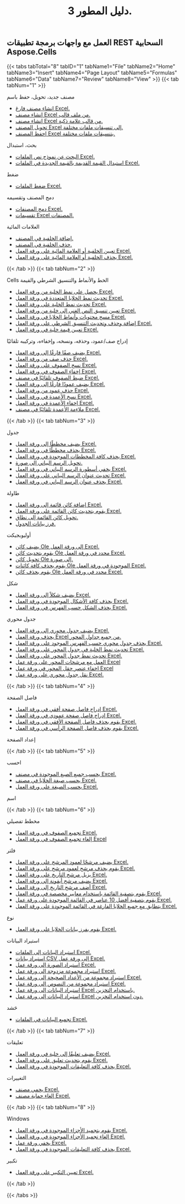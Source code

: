 ﻿---
title: دليل المطور 3.
second_title: Aspose.Cells Cloud Documen
type: docs
url: /ar/developer-guide-3.0/
aliases: [/developer-guide/v3.0/,/developer-guide-v3.0/]
keywords: How to use Aspose.Cells Cloud REST APIs. Office Excel 2013,  Office Excel 2016,  Office Excel 2019,office Excel 365
description: يصف دليل المطور هذا السيناريوهات العملية والنصائح لمساعدتك على استخدام ميزات Aspose.Cells for .NET المحددة، أو تحقيق مظهر مستند Excel معين، أو جعل حالة الاستخدام ممكنة
weight: 150
kwords: Excel، Office السحابة، REST API، جدول بيانات، PDF، CSV، Json، Markdown، دليل المطور
---
## العمل مع واجهات برمجة تطبيقات REST السحابية Aspose.Cells

{{< tabs tabTotal="8" tabID="1" tabName1="File" tabName2="Home" tabName3="Insert" tabName4="Page Layout" tabName5="Formulas" tabName6="Data" tabName7="Review" tabName8="View" >}}
{{< tab tabNum="1" >}}
<div class="row">
    <div class="col-md-6">
        <p>مصنف جديد، تحويل، حفظ باسم</p>
        <ul>
            <li><a href="/cells/ar/create-an-empty-excel-workbook/">إنشاء مصنف فارغ Excel.</a></li>
            <li><a href="/cells/ar/create-excel-workbook-from-a-template-file/">إنشاء مصنف Excel من ملف قالب.</a></li>
            <li><a href="/cells/ar/create-excel-workbook-from-a-smartmarker-template/">إنشاء مصنف Excel من قالب علامة ذكية.</a></li>
            <li><a href="/cells/ar/convert/">تحويل المصنف Excel إلى تنسيقات ملفات مختلفة.</a></li>
            <li><a href="/cells/ar/saveas-other-formats/">احفظ المصنف Excel بتنسيقات ملفات مختلفة.</a></li>
        </ul>
        <p>بحث، استبدال</p>
        <ul>
            <li><a href="/cells/ar/search/">البحث عن نموذج نص الملفات Excel.</a></li>
            <li><a href="/cells/ar/replace/">استبدال القيمة القديمة بالقيمة الجديدة في الملفات Excel.</a></li>
        </ul>
        <p>ضغط</p>
        <ul>
            <li><a href="/cells/ar/compress/">ضغط الملفات Excel.</a></li>
        </ul>
    </div>
    <div class="col-md-6">
        <p>دمج المصنف وتقسيمه</p>
        <ul>
            <li><a href="/cells/ar/merge/">دمج المصنفات Excel.</a></li>
            <li><a href="/cells/ar/split/">تقسيمات Excel المصنفات.</a></li>
        </ul>
        <p>العلامات المائية</p>
        <ul>
            <li><a href="/cells/ar/add-background-in-workbook/">إضافة الخلفية في المصنف.</a></li>
            <li><a href="/cells/ar/delete-background-in-workbook/">حذف الخلفية في المصنف.</a></li>
            <li><a href="/cells/ar/set-background-or-watermark-for-excel-worksheet/">تعيين الخلفية أو العلامة المائية على ورقة العمل Excel.</a></li>
            <li><a href="/cells/ar/delete-background-or-watermark-of-excel-worksheet/">يحذف الخلفية أو العلامة المائية على ورقة العمل Excel.</a></li>
        </ul>
    </div>
</div>
{{< /tab >}}
{{< tab tabNum="2" >}}
<div class="row">
    <div class="col-md-6">
        <p>Cells الخط والأنماط والتنسيق الشرطي والقيمة</p>
        <ul>
            <li><a href="/cells/ar/get-cell-style-from-a-worksheet/">يحصل على نمط الخلية من ورقة العمل Excel.</a></li>
            <li><a href="/cells/ar/update-multiple-cells-style/">تحديث نمط الخلايا المتعددة في ورقة العمل Excel.</a></li>
            <li><a href="/cells/ar/change-cell-style-in-excel-worksheet/">تحديث نمط الخلية على ورقة العمل Excel.</a></li>
            <li><a href="/cells/ar/apply-rich-text-formatting-to-a-cell/">تعيين تنسيق النص الغني إلى خلية من ورقة العمل Excel.</a></li>
            <li><a href="/cells/ar/clear-contents-and-styles-of-cells-in-excel-worksheet/">مسح محتويات وأنماط الخلايا في ورقة العمل Excel.</a></li>
            <li><a href="/cells/ar/working-with-conditional-formatting/">إضافة وحذف وتحديث التنسيق الشرطي على ورقة العمل Excel.</a></li>
            <li><a href="/cells/ar/set-value-of-a-cell-in-a-worksheet/">تعيين قيمة خلية في ورقة العمل Excel.</a></li>
        </ul>
    </div>
    <div class="col-md-6">
        <p>إدراج صف/عمود، وحذفه، ونسخه، وإخفاءه، وتركيبه تلقائيًا</p>
        <ul>
            <li><a href="/cells/ar/add-an-empty-row-in-a-worksheet/">يضيف صفًا فارغًا إلى ورقة العمل Excel.</a></li>
            <li><a href="/cells/ar/delete-row-from-a-worksheet/">حذف صف من ورقة العمل Excel.</a></li>
            <li><a href="/cells/ar/copy-rows-in-excel-worksheet/">نسخ الصفوف على ورقة العمل Excel.</a></li>
            <li><a href="/cells/ar/hide-rows-in-excel-worksheet/">إخفاء الصفوف في ورقة العمل Excel.</a></li>
            <li><a href="/cells/ar/auto-fit-rows-in-excel-workbooks/">ضبط الصفوف تلقائيًا في مصنف Excel.</a></li>
            <li><a href="/cells/ar/columns/add/">يضيف عمودًا فارغًا إلى ورقة العمل Excel.</a></li>
            <li><a href="/cells/ar/columns/delete/">حذف عمود من ورقة العمل Excel.</a></li>
            <li><a href="/cells/ar/columns/copy/">نسخ الأعمدة في ورقة العمل Excel.</a></li>
            <li><a href="/cells/ar/columns/hide/">إخفاء الأعمدة في ورقة العمل Excel.</a></li>
            <li><a href="/cells/ar/columns/autofit/">ملاءمة الأعمدة تلقائيًا في مصنف Excel.</a></li>
        </ul>
    </div>
</div>
{{< /tab >}}
{{< tab tabNum="3" >}}
<div class="row">
    <div class="col-md-6">
        <p>جدول</p>
        <ul>
            <li><a href="/cells/ar/add-a-chart-in-a-worksheet/">يضيف مخططًا إلى ورقة العمل Excel.</a></li>
            <li><a href="/cells/ar/delete-a-chart-from-a-worksheet/">يحذف مخططًا في ورقة العمل Excel.</a></li>
            <li><a href="/cells/ar/delete-all-charts-from-a-worksheet/">يحذف كافة المخططات الموجودة في ورقة العمل Excel.</a></li>
            <li><a href="/cells/ar/convert-chart-to-image/">تحويل الرسم البياني إلى صورة.</a></li>
            <li><a href="/cells/ar/hide-chart-legend-in-a-worksheet/">يخفي أسطورة الرسم البياني في ورقة العمل Excel.</a></li>
            <li><a href="/cells/ar/update-chart-title-in-excel-worksheet/">تحديث عنوان الرسم البياني على ورقة العمل Excel.</a></li>
            <li><a href="/cells/ar/delete-chart-title-in-a-worksheet/">يحذف عنوان الرسم البياني في ورقة العمل Excel.</a></li>
        </ul>
        <p>طاولة</p>
        <ul>
            <li><a href="/cells/ar/add-a-list-object-or-table-inside-the-worksheet/">إضافة كائن قائمة إلى ورقة العمل Excel.</a></li>
            <li><a href="/cells/ar/update-a-list-object-or-table-inside-the-worksheet/">يقوم بتحديث كائن القائمة على ورقة العمل Excel.</a></li>
            <li><a href="/cells/ar/convert-list-object-or-table-to-range/">تحويل كائن القائمة إلى نطاق.</a></li>
            <li><a href="/cells/ar/sort-table-data/">فرز بيانات الجدول.</a></li>
        </ul>
        <p>أوليوبجيكت</p>
        <ul>
            <li><a href="/cells/ar/add-oleobject-to-excel-worksheet/">يضيف كائن Ole إلى ورقة العمل Excel.</a></li>
            <li><a href="/cells/ar/update-a-specific-oleobject-from-excel-worksheet/">يقوم بتحديث كائن Ole محدد في ورقة العمل Excel.</a></li>
            <li><a href="/cells/ar/convert-oleobject-to-image/">تحويل كائن Ole إلى صورة.</a></li>
            <li><a href="/cells/ar/delete-all-oleobjects-from-excel-worksheet/">يقوم بحذف كافة كائنات Ole الموجودة في ورقة العمل Excel.</a></li>
            <li><a href="/cells/ar/delete-a-specific-oleobject-from-excel-worksheet/">يقوم بحذف كائن Ole محدد في ورقة العمل Excel.</a></li>
        </ul>
    </div>
    <div class="col-md-6">
        <p>شكل</p>
        <ul>
            <li><a href="/cells/ar/add-a-shape-inside-the-worksheet/">يضيف شكلاً إلى ورقة العمل Excel.</a></li>
            <li><a href="/cells/ar/delete-all-shapes-inside-the-worksheet/">يحذف كافة الأشكال الموجودة في ورقة العمل Excel.</a></li>
            <li><a href="/cells/ar/delete-a-shape-by-index-inside-the-worksheet/">يحذف الشكل حسب الفهرس في ورقة العمل Excel.</a></li>
        </ul>
        <p>جدول محوري</p>
        <ul>
            <li><a href="/cells/ar/add-a-pivot-table-in-a-worksheet/">يضيف جدول محوري إلى ورقة العمل Excel.</a></li>
            <li><a href="/cells/ar/delete-worksheet-pivot-tables/">يحذف ورقة العمل Excel من جميع جداول المحور.</a></li>
            <li><a href="/cells/ar/delete-worksheet-pivot-table-by-index/">يحذف جدول محوري حسب الفهرس الموجود على ورقة العمل Excel.</a></li>
            <li><a href="/cells/ar/update-cell-style-for-pivot-table/">تحديث نمط الخلية في جدول المحور على ورقة العمل Excel.</a></li>
            <li><a href="/cells/ar/update-style-for-pivot-table/">تحديث نمط جدول المحور على ورقة العمل Excel.</a></li>
            <li><a href="/cells/ar/working-with-pivot-filters/">العمل مع مرشحات المحور على ورقة عمل Excel</a></li>
            <li><a href="/cells/ar/hide-pivot-field-item/">إخفاء عنصر حقل المحور في ورقة عمل Excel</a></li>
            <li><a href="/cells/ar/move-pivot-table/">نقل جدول محوري على ورقة عمل Excel.</a></li>
        </ul>
    </div>
</div>
{{< /tab >}}
{{< tab tabNum="4" >}}
<div class="row">
    <div class="col-md-6">
        <p>فاصل الصفحة</p>
        <ul>
            <li><a href="/cells/ar/insert-horizontal-page-break-inside-worksheet/">إدراج فاصل صفحة أفقي في ورقة العمل Excel.</a></li>
            <li><a href="/cells/ar/insert-vertical-page-break-inside-worksheet/">إدراج فاصل صفحة عمودي في ورقة العمل Excel.</a></li>
            <li><a href="/cells/ar/delete-horizontal-page-break-inside-worksheet/">يقوم بحذف فاصل الصفحة الأفقي في ورقة العمل Excel.</a></li>
            <li><a href="/cells/ar/delete-vertical-page-break-inside-worksheet/">يقوم بحذف فاصل الصفحة الرأسي في ورقة العمل Excel.</a></li>
        </ul>
    </div>
    <div class="col-md-6">
        <p>إعداد الصفحة</p>
        <ul>
        </ul>
    </div>
</div>
{{< /tab >}}
{{< tab tabNum="5" >}}
<div class="row">
    <div class="col-md-6">
        <p>احسب</p>
        <ul>
            <li><a href="/cells/ar/calculate-all-formulas-in-a-workbook/">يحسب جميع الصيغ الموجودة في مصنف Excel.</a></li>
            <li><a href="/cells/ar/calculate-cells-formula/">يحسب صيغة الخلايا في مصنف Excel.</a></li>
            <li><a href="/cells/ar/calculate-formula-in-a-worksheet/">يحسب الصيغة على ورقة العمل Excel.</a></li>
        </ul>
    </div>
    <div class="col-md-6">
        <p>اسم</p>
        <ul>
        </ul>
    </div>
</div>
{{< /tab >}}
{{< tab tabNum="6" >}}
<div class="row">
    <div class="col-md-6">
        <p>مخطط تفصيلي</p>
        <ul>
            <li><a href="/cells/ar/group-rows-in-excel-worksheet/">تجميع الصفوف في ورقة العمل Excel.</a></li>
            <li><a href="/cells/ar/ungroup-rows-in-excel-worksheet/">إلغاء تجميع الصفوف في ورقة العمل Excel</a></li>
        </ul>
        <p>فلتر</p>
        <ul>
            <li><a href="/cells/ar/add-a-filter-for-a-filter-column/">يضيف مرشحًا لعمود المرشح على ورقة العمل Excel.</a></li>
            <li><a href="/cells/ar/delete-a-filter-for-a-filter-column/">يقوم بحذف مرشح لعمود مرشح على ورقة العمل Excel.</a></li>
            <li><a href="/cells/ar/remove-a-date-filter/">يزيل مرشح التاريخ على ورقة العمل Excel.</a></li>
            <li><a href="/cells/ar/add-an-icon-filter/">يضيف مرشح أيقونة إلى ورقة العمل Excel.</a></li>
            <li><a href="/cells/ar/add-date-filter-in-a-worksheet/">أضف مرشح التاريخ إلى ورقة العمل Excel.</a></li>
            <li><a href="/cells/ar/filter-data-by-using-an-autofilter/">يقوم بتصفية القائمة باستخدام معايير مخصصة في ورقة العمل Excel.</a></li>
            <li><a href="/cells/ar/filter-the-top-10-items-in-the-list/">يقوم بتصفية أفضل 10 عناصر في القائمة الموجودة على ورقة عمل Excel.</a></li>
            <li><a href="/cells/ar/match-all-blank-cells-in-the-list/">يتطابق مع جميع الخلايا الفارغة في القائمة الموجودة على ورقة العمل Excel.</a></li>
        </ul>
            <p>نوع</p>
        <ul>
            <li><a href="/cells/ar/sort-worksheet-data/">يقوم بفرز بيانات الخلايا على ورقة العمل Excel.</a></li>
        </ul>
    </div>
    <div class="col-md-6">
        <p>استيراد البيانات</p>
        <ul>
            <li><a href="/cells/ar/import/">استيراد البيانات إلى الملفات Excel.</a></li>
            <li><a href="/cells/ar/import-csv-data-into-worksheet/">استيراد بيانات CSV إلى ورقة عمل Excel.</a></li>
            <li><a href="/cells/ar/import/picture/">استيراد الصورة إلى ورقة عمل Excel.</a></li>
            <li><a href="/cells/ar/import/double-array/">استيراد مجموعة مزدوجة إلى ورقة عمل Excel.</a></li>
            <li><a href="/cells/ar/import/integer-array/">استيراد مجموعة من الأعداد الصحيحة إلى ورقة عمل Excel.</a></li>
            <li><a href="/cells/ar/import/string-array/">استيراد مجموعة من النصوص إلى ورقة عمل Excel.</a></li>
            <li><a href="/cells/ar/import/with-using-storage/">استيراد البيانات إلى ورقة عمل Excel باستخدام التخزين.</a></li>
            <li><a href="/cells/ar/import/without-using-storage/">استيراد البيانات إلى ورقة عمل Excel دون استخدام التخزين.</a></li>
        </ul>
        <p>حَشد</p>
        <ul>
            <li><a href="/cells/ar/assembly/">تجميع البيانات في الملفات Excel.</a></li>
        </ul>
    </div>
</div>
{{< /tab >}}
{{< tab tabNum="7" >}}
<div class="row">
    <div class="col-md-6">
        <p>تعليقات</p>
        <ul>
            <li><a href="/cells/ar/add-a-comment-to-a-cell-in-a-worksheet/">يضيف تعليقًا إلى خلية في ورقة العمل Excel.</a></li>
            <li><a href="/cells/ar/update-a-comment-in-excel-workbook/">يقوم بتحديث تعليق على ورقة العمل Excel.</a></li>
            <li><a href="/cells/ar/delete-all-comments-in-a-worksheet/">يحذف كافة التعليقات الموجودة في ورقة العمل Excel.</a></li>
        </ul>
    </div>
    <div class="col-md-6">
        <p>التغييرات</p>
        <ul>
            <li><a href="/cells/ar/protect-excel-workbooks/">يحمي مصنف Excel.</a></li>
            <li><a href="/cells/ar/unprotect-excel-workbooks/">إلغاء حماية مصنف Excel.</a></li>
        </ul>
    </div>
</div>
{{< /tab >}}
{{< tab tabNum="8" >}}
<div class="row">
    <div class="col-md-6">
        <p>Windows</p>
        <ul>
            <li><a href="/cells/ar/freeze-panes-in-excel-worksheet/">يقوم بتجميد الأجزاء الموجودة في ورقة العمل Excel.</a></li>
            <li><a href="/cells/ar/unfreeze-panes-in-excel-worksheet/">إلغاء تجميد الأجزاء الموجودة في ورقة العمل Excel.</a></li>
            <li><a href="/cells/ar/hide-excel-worksheets/">يخفي ورقة عمل Excel.</a></li>
            <li><a href="/cells/ar/unhide-excel-worksheets/">يحذف كافة التعليقات الموجودة في ورقة العمل Excel.</a></li>
        </ul>
    </div>
    <div class="col-md-6">
        <p>تكبير</p>
        <ul>
            <li><a href="/cells/ar/set-zoom-in-excel-worksheet/">تعيين التكبير على ورقة العمل Excel.</a></li>
        </ul>
    </div>
</div>
{{< /tab >}}

{{< /tabs >}}
